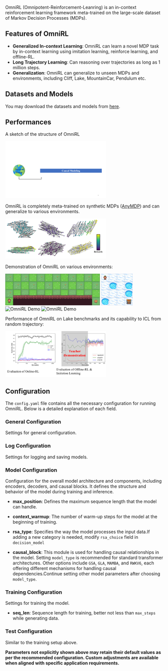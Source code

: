 OmniRL (Omnipotent-Reinforcement-Leanring) is an in-context reinforcement learning framework meta-trained on the large-scale dataset of Markov Decision Processes (MDPs).

## Features of OmniRL
- **Generalized In-context Learning**: OmniRL can learn a novel MDP task by in-context learning using imitation learning, reinforce learning, and offline-RL.
- **Long Trajectory Learning**: Can reasoning over trajectories as long as 1 million steps.
- **Generalization**: OmniRL can generalize to unseen MDPs and environments, including Cliff, Lake, MountainCar, Pendulum etc.

## Datasets and Models

You may download the datasets and models from [here]().

## Performances

A sketch of the structure of OmniRL
<div style="height: 320; overflow: hidden;">
  <img src="https://github.com/FutureAGI/DataPack/blob/main/demo/anymdp/OmniRL_Structure.gif" alt="OmniRL Sketch" style="width: 320px;">
</div>

OmniRL is completely meta-trained on synthetic MDPs ([AnyMDP](https://github.com/FutureAGI/L3C/tree/main/l3c/anymdp)) and can generalize to various environments.
<div style="height: 320; overflow: hidden;">
  <img src="https://github.com/FutureAGI/DataPack/blob/main/demo/anymdp/AnyMDP_Visualization.png" alt="OmniRL Train" style="width: 320px;">
</div>

Demonstration of OmniRL on various environments:
<div style="height: 320; overflow: hidden;">
  <img src="https://github.com/FutureAGI/DataPack/blob/main/demo/anymdp/OmniRLDemo1.gif" alt="OmniRL Demo" style="height: 100px;">
  <img src="https://github.com/FutureAGI/DataPack/blob/main/demo/anymdp/OmniRLDemo2.gif" alt="OmniRL Demo" style="height: 100px;">
  <img src="https://github.com/FutureAGI/DataPack/blob/main/demo/anymdp/OmniRLDemo3.gif" alt="OmniRL Demo" style="height: 100px;">
  <img src="https://github.com/FutureAGI/DataPack/blob/main/demo/anymdp/OmniRLDemo4.gif" alt="OmniRL Demo" style="height: 100px;">
</div>

Performance of OmniRL on Lake benchmarks and its capability to ICL from random trajectory:
<div style="height: 320; overflow: hidden;">
  <img src="https://github.com/FutureAGI/DataPack/blob/main/demo/anymdp/OmniRL_Figure.png" alt="OmniRL Performance" style="width: 320px;">
</div>

## Configuration

The `config.yaml` file contains all the necessary configuration for running OmniRL. Below is a detailed explanation of each field.

### General Configuration

Settings for general configuration.


### Log Configuration

Settings for logging and saving models.


### Model Configuration

Configuration for the overall model architecture and components, including encoders, decoders, and causal blocks. It defines the structure and behavior of the model during training and inference.

- **max_position**: Defines the maximum sequence length that the model can handle.

- **context_warmup**: The number of warm-up steps for the model at the beginning of training.

- **rsa_type**: Specifies the way the model processes the input data.If adding a new category is needed, modify `rsa_choice` field in `decision_model`

- **causal_block**: This module is used for handling causal relationships in the model. Setting `model_type`  is recommended for standard transformer architectures. Other options include `GSA`, `GLA`, `MAMBA`, and `RWKV6`, each offering different mechanisms for handling causal dependencies.Continue setting other model parameters after choosing `model_type`.

### Training Configuration

Settings for training the model.

- **seq_len**: Sequence length for training, better not less than `max_steps` while generating data.

### Test Configuration

Similar to the training setup above.

**Parameters not explicitly shown above may retain their default values as per the recommended configuration. Custom adjustments are available when aligned with specific application requirements.**